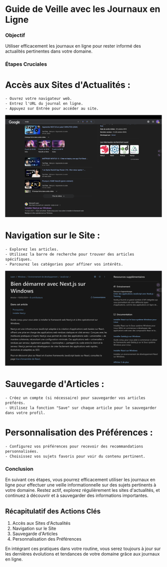 # Guide de Veille avec les Journaux en Ligne

### Objectif

Utiliser efficacement les journaux en ligne pour rester informé des actualités pertinentes dans votre domaine.

### Étapes Cruciales

#  Accès aux Sites d'Actualités :
    - Ouvrez votre navigateur web.
    - Entrez l'URL du journal en ligne.
    - Appuyez sur Entrée pour accéder au site.
    
 ![image](images/Journaux/recherche.png)

# Navigation sur le Site :
    - Explorez les articles.
    - Utilisez la barre de recherche pour trouver des articles spécifiques.
    - Parcourez les catégories pour affiner vos intérêts.

![image](images/Journaux/article.png)

# Sauvegarde d'Articles :
    - Créez un compte (si nécessaire) pour sauvegarder vos articles préférés.
    - Utilisez la fonction "Save" sur chaque article pour le sauvegarder dans votre profil.

# Personnalisation des Préférences :
    - Configurez vos préférences pour recevoir des recommandations personnalisées.
    - Choisissez vos sujets favoris pour voir du contenu pertinent.

### Conclusion
En suivant ces étapes, vous pourrez efficacement utiliser les journaux en ligne pour effectuer une veille informationnelle sur des sujets pertinents à votre domaine. Restez actif, explorez régulièrement les sites d'actualités, et continuez à découvrir et à sauvegarder des informations importantes.

## Récapitulatif des Actions Clés
1. Accès aux Sites d'Actualités
2. Navigation sur le Site
3. Sauvegarde d'Articles
4. Personnalisation des Préférences

En intégrant ces pratiques dans votre routine, vous serez toujours à jour sur les dernières évolutions et tendances de votre domaine grâce aux journaux en ligne.